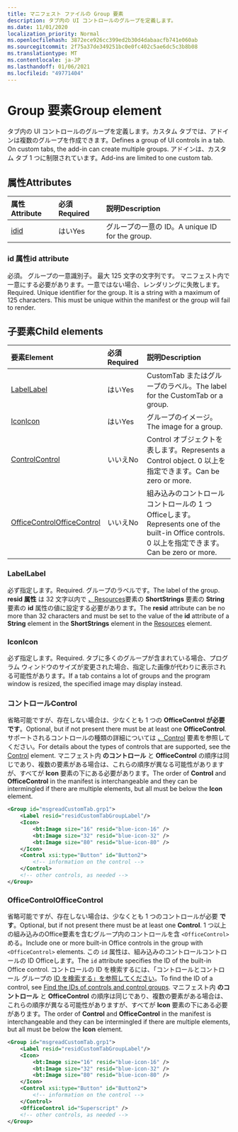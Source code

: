 ```yaml
---
title: マニフェスト ファイルの Group 要素
description: タブ内の UI コントロールのグループを定義します。
ms.date: 11/01/2020
localization_priority: Normal
ms.openlocfilehash: 3872ece926cc399ed2b30d4dabaacfb741e060ab
ms.sourcegitcommit: 2f75a37de349251bc0e0fc402c5ae6dc5c3b8b08
ms.translationtype: MT
ms.contentlocale: ja-JP
ms.lasthandoff: 01/06/2021
ms.locfileid: "49771404"
---
```

# <a name="group-element"></a><span data-ttu-id="ee541-103">Group 要素</span><span class="sxs-lookup"><span data-stu-id="ee541-103">Group element</span></span>

<span data-ttu-id="ee541-104">タブ内の UI コントロールのグループを定義します。カスタム タブでは、アドインは複数のグループを作成できます。</span><span class="sxs-lookup"><span data-stu-id="ee541-104">Defines a group of UI controls in a tab. On custom tabs, the add-in can create multiple groups.</span></span> <span data-ttu-id="ee541-105">アドインは、カスタム タブ 1 つに制限されています。</span><span class="sxs-lookup"><span data-stu-id="ee541-105">Add-ins are limited to one custom tab.</span></span>

## <a name="attributes"></a><span data-ttu-id="ee541-106">属性</span><span class="sxs-lookup"><span data-stu-id="ee541-106">Attributes</span></span>

|  <span data-ttu-id="ee541-107">属性</span><span class="sxs-lookup"><span data-stu-id="ee541-107">Attribute</span></span>  |  <span data-ttu-id="ee541-108">必須</span><span class="sxs-lookup"><span data-stu-id="ee541-108">Required</span></span>  |  <span data-ttu-id="ee541-109">説明</span><span class="sxs-lookup"><span data-stu-id="ee541-109">Description</span></span>  |
|:-----|:-----|:-----|
|  [<span data-ttu-id="ee541-110">id</span><span class="sxs-lookup"><span data-stu-id="ee541-110">id</span></span>](#id-attribute)  |  <span data-ttu-id="ee541-111">はい</span><span class="sxs-lookup"><span data-stu-id="ee541-111">Yes</span></span>  | <span data-ttu-id="ee541-112">グループの一意の ID。</span><span class="sxs-lookup"><span data-stu-id="ee541-112">A unique ID for the group.</span></span>|

### <a name="id-attribute"></a><span data-ttu-id="ee541-113">id 属性</span><span class="sxs-lookup"><span data-stu-id="ee541-113">id attribute</span></span>

<span data-ttu-id="ee541-p102">必須。 グループの一意識別子。 最大 125 文字の文字列です。 マニフェスト内で一意にする必要があります。一意ではない場合、レンダリングに失敗します。</span><span class="sxs-lookup"><span data-stu-id="ee541-p102">Required. Unique identifier for the group. It is a string with a maximum of 125 characters. This must be unique within the manifest or the group will fail to render.</span></span>

## <a name="child-elements"></a><span data-ttu-id="ee541-118">子要素</span><span class="sxs-lookup"><span data-stu-id="ee541-118">Child elements</span></span>

|  <span data-ttu-id="ee541-119">要素</span><span class="sxs-lookup"><span data-stu-id="ee541-119">Element</span></span> |  <span data-ttu-id="ee541-120">必須</span><span class="sxs-lookup"><span data-stu-id="ee541-120">Required</span></span>  |  <span data-ttu-id="ee541-121">説明</span><span class="sxs-lookup"><span data-stu-id="ee541-121">Description</span></span>  |
|:-----|:-----|:-----|
|  [<span data-ttu-id="ee541-122">Label</span><span class="sxs-lookup"><span data-stu-id="ee541-122">Label</span></span>](#label)      | <span data-ttu-id="ee541-123">はい</span><span class="sxs-lookup"><span data-stu-id="ee541-123">Yes</span></span> |  <span data-ttu-id="ee541-124">CustomTab またはグループのラベル。</span><span class="sxs-lookup"><span data-stu-id="ee541-124">The label for the CustomTab or a group.</span></span>  |
|  [<span data-ttu-id="ee541-125">Icon</span><span class="sxs-lookup"><span data-stu-id="ee541-125">Icon</span></span>](icon.md)      | <span data-ttu-id="ee541-126">はい</span><span class="sxs-lookup"><span data-stu-id="ee541-126">Yes</span></span> |  <span data-ttu-id="ee541-127">グループのイメージ。</span><span class="sxs-lookup"><span data-stu-id="ee541-127">The image for a group.</span></span>  |
|  [<span data-ttu-id="ee541-128">Control</span><span class="sxs-lookup"><span data-stu-id="ee541-128">Control</span></span>](#control)    | <span data-ttu-id="ee541-129">いいえ</span><span class="sxs-lookup"><span data-stu-id="ee541-129">No</span></span> |  <span data-ttu-id="ee541-130">Control オブジェクトを表します。</span><span class="sxs-lookup"><span data-stu-id="ee541-130">Represents a Control object.</span></span> <span data-ttu-id="ee541-131">0 以上を指定できます。</span><span class="sxs-lookup"><span data-stu-id="ee541-131">Can be zero or more.</span></span>  |
|  [<span data-ttu-id="ee541-132">OfficeControl</span><span class="sxs-lookup"><span data-stu-id="ee541-132">OfficeControl</span></span>](#officecontrol)  | <span data-ttu-id="ee541-133">いいえ</span><span class="sxs-lookup"><span data-stu-id="ee541-133">No</span></span> | <span data-ttu-id="ee541-134">組み込みのコントロールコントロールの 1 つOfficeします。</span><span class="sxs-lookup"><span data-stu-id="ee541-134">Represents one of the built-in Office controls.</span></span> <span data-ttu-id="ee541-135">0 以上を指定できます。</span><span class="sxs-lookup"><span data-stu-id="ee541-135">Can be zero or more.</span></span> |

### <a name="label"></a><span data-ttu-id="ee541-136">Label</span><span class="sxs-lookup"><span data-stu-id="ee541-136">Label</span></span>

<span data-ttu-id="ee541-137">必ず指定します。</span><span class="sxs-lookup"><span data-stu-id="ee541-137">Required.</span></span> <span data-ttu-id="ee541-138">グループのラベルです。</span><span class="sxs-lookup"><span data-stu-id="ee541-138">The label of the group.</span></span> <span data-ttu-id="ee541-139">**resid 属性** は 32 文字以内で [、Resources](resources.md)要素の **ShortStrings** 要素の **String** 要素の **id** 属性の値に設定する必要があります。</span><span class="sxs-lookup"><span data-stu-id="ee541-139">The **resid** attribute can be no more than 32 characters and must be set to the value of the **id** attribute of a **String** element in the **ShortStrings** element in the [Resources](resources.md) element.</span></span>

### <a name="icon"></a><span data-ttu-id="ee541-140">Icon</span><span class="sxs-lookup"><span data-stu-id="ee541-140">Icon</span></span>

<span data-ttu-id="ee541-141">必ず指定します。</span><span class="sxs-lookup"><span data-stu-id="ee541-141">Required.</span></span> <span data-ttu-id="ee541-142">タブに多くのグループが含まれている場合、プログラム ウィンドウのサイズが変更された場合、指定した画像が代わりに表示される可能性があります。</span><span class="sxs-lookup"><span data-stu-id="ee541-142">If a tab contains a lot of groups and the program window is resized, the specified image may display instead.</span></span>

### <a name="control"></a><span data-ttu-id="ee541-143">コントロール</span><span class="sxs-lookup"><span data-stu-id="ee541-143">Control</span></span>

<span data-ttu-id="ee541-144">省略可能ですが、存在しない場合は、少なくとも 1 つの **OfficeControl が必要です**。</span><span class="sxs-lookup"><span data-stu-id="ee541-144">Optional, but if not present there must be at least one **OfficeControl**.</span></span> <span data-ttu-id="ee541-145">サポートされるコントロールの種類の詳細については [、Control](control.md) 要素を参照してください。</span><span class="sxs-lookup"><span data-stu-id="ee541-145">For details about the types of controls that are supported, see the [Control](control.md) element.</span></span> <span data-ttu-id="ee541-146">マニフェスト内 **のコントロール** と **OfficeControl** の順序は同じであり、複数の要素がある場合は、これらの順序が異なる可能性がありますが、すべてが **Icon** 要素の下にある必要があります。</span><span class="sxs-lookup"><span data-stu-id="ee541-146">The order of **Control** and **OfficeControl** in the manifest is interchangeable and they can be intermingled if there are multiple elements, but all must be below the **Icon** element.</span></span>

```xml
<Group id="msgreadCustomTab.grp1">
    <Label resid="residCustomTabGroupLabel"/>
    <Icon>
        <bt:Image size="16" resid="blue-icon-16" />
        <bt:Image size="32" resid="blue-icon-32" />
        <bt:Image size="80" resid="blue-icon-80" />
    </Icon>
    <Control xsi:type="Button" id="Button2">
        <!-- information on the control -->
    </Control>
    <!-- other controls, as needed -->
</Group>
```

### <a name="officecontrol"></a><span data-ttu-id="ee541-147">OfficeControl</span><span class="sxs-lookup"><span data-stu-id="ee541-147">OfficeControl</span></span>

<span data-ttu-id="ee541-148">省略可能ですが、存在しない場合は、少なくとも 1 つのコントロールが必要 **です**。</span><span class="sxs-lookup"><span data-stu-id="ee541-148">Optional, but if not present there must be at least one **Control**.</span></span> <span data-ttu-id="ee541-149">1 つ以上の組み込みのOffice要素を含むグループ内のコントロールを含 `<OfficeControl>` める。</span><span class="sxs-lookup"><span data-stu-id="ee541-149">Include one or more built-in Office controls in the group with `<OfficeControl>` elements.</span></span> <span data-ttu-id="ee541-150">この `id` 属性は、組み込みのコントロールコントロールの ID Officeします。</span><span class="sxs-lookup"><span data-stu-id="ee541-150">The `id` attribute specifies the ID of the built-in Office control.</span></span> <span data-ttu-id="ee541-151">コントロールの ID を検索するには、「コントロールとコントロール グループの [ID を検索する」を参照してください](../../design/built-in-button-integration.md#find-the-ids-of-controls-and-control-groups)。</span><span class="sxs-lookup"><span data-stu-id="ee541-151">To find the ID of a control, see [Find the IDs of controls and control groups](../../design/built-in-button-integration.md#find-the-ids-of-controls-and-control-groups).</span></span> <span data-ttu-id="ee541-152">マニフェスト内 **のコントロール** と **OfficeControl** の順序は同じであり、複数の要素がある場合は、これらの順序が異なる可能性がありますが、すべてが **Icon** 要素の下にある必要があります。</span><span class="sxs-lookup"><span data-stu-id="ee541-152">The order of **Control** and **OfficeControl** in the manifest is interchangeable and they can be intermingled if there are multiple elements, but all must be below the **Icon** element.</span></span>

```xml
<Group id="msgreadCustomTab.grp1">
    <Label resid="residCustomTabGroupLabel"/>
    <Icon>
        <bt:Image size="16" resid="blue-icon-16" />
        <bt:Image size="32" resid="blue-icon-32" />
        <bt:Image size="80" resid="blue-icon-80" />
    </Icon>
    <Control xsi:type="Button" id="Button2">
        <!-- information on the control -->
    </Control>
    <OfficeControl id="Superscript" />
    <!-- other controls, as needed -->
</Group>
```
